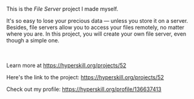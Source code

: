 This is the *File Server* project I made myself.


<p>It's so easy to lose your precious data — unless you store it on a server. Besides, file servers allow you to access your files remotely, no matter where you are. In this project, you will create your own file server, even though a simple one.</p><br/><br/>Learn more at <a href="https://hyperskill.org/projects/52?utm_source=ide&utm_medium=ide&utm_campaign=ide&utm_content=project-card">https://hyperskill.org/projects/52</a>

Here's the link to the project: https://hyperskill.org/projects/52

Check out my profile: https://hyperskill.org/profile/136637413